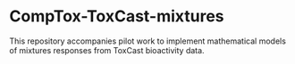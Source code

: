 # CompTox-ToxCast-mixtures
This repository accompanies pilot work to implement mathematical models of mixtures responses from ToxCast bioactivity data.
